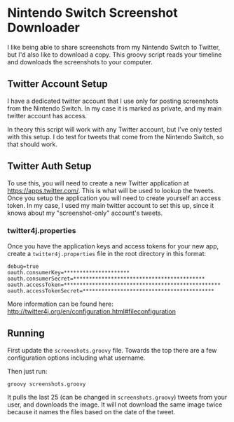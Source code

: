 # Nintendo Switch Screenshot Downloader

I like being able to share screenshots from my Nintendo Switch to Twitter, but I'd also like to download a copy. This groovy script reads your timeline and downloads the screenshots to your computer.

## Twitter Account Setup

I have a dedicated twitter account that I use only for posting screenshots from the Nintendo Switch. In my case it is marked as private, and my main twitter account has access.

In theory this script will work with any Twitter account, but I've only tested with this setup. I do test for tweets that come from the Nintendo Switch, so that should work.

## Twitter Auth Setup

To use this, you will need to create a new Twitter application at https://apps.twitter.com/. This is what will be used to lookup the tweets. Once you setup the application you will need to create yourself an access token. In my case, I used my main twitter account to set this up, since it knows about my "screenshot-only" account's tweets.

### twitter4j.properties

Once you have the application keys and access tokens for your new app, create a `twitter4j.properties` file in the root directory in this format:

	debug=true
	oauth.consumerKey=*********************
	oauth.consumerSecret=******************************************
	oauth.accessToken=**************************************************
	oauth.accessTokenSecret=******************************************

More information can be found here: http://twitter4j.org/en/configuration.html#fileconfiguration

## Running

First update the `screenshots.groovy` file. Towards the top there are a few configuration options including what username.

Then just run:

	groovy screenshots.groovy

It pulls the last 25 (can be changed in `screenshots.groovy`) tweets from your user, and downloads the image. It will not download the same image twice because it names the files based on the date of the tweet.
